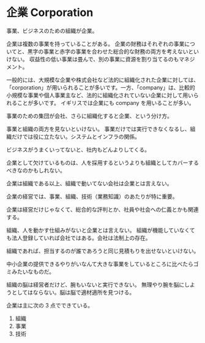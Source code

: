 # 企業 Corporation

事業、ビジネスのための組織が企業。

企業は複数の事業を持っていることがある。
企業の財務はそれぞれの事業についてと、黒字の事業と赤字の事業を合わせた総合的な財務の両方を考えないといけない。
収益性の低い事業は畳んで、別の事業に資源を割り当てるのもマネジメント。

一般的には、大規模な企業や株式会社など法的に組織化された企業に対しては、「corporation」が用いられることが多いです。一方、「company」は、比較的小規模な事業や個人事業主など、法的に組織化されていない企業に対して用いられることが多いです。
イギリスでは企業にも company を用いることが多い。

事業のための集団が会社、さらに組織化すると企業、という分け方。

事業と組織の両方を見ないといけない。
事業だけでは実行できなくなるし、組織だけでは役に立たない。システムとインフラの関係。

ビジネスがうまくいってないと、社内もどんよりしてくる。

企業として欠けているものは、人を採用するというよりも組織としてカバーするべきなのかもしれない。

企業は組織である以上、組織で動いてない会社は企業とは言えない。

企業の経営では、事業、組織、技術（業務知識）のあたりが特に重要。

企業は経営だけじゃなくて、総合的な評判とか、社員や社会への仁義とかも関連する。

組織、人を動かす仕組みがないと企業とは言えない。
組織が機能していなくても法人登録していれば会社ではある。会社は法制上の存在。

組織であれば、担当するのが誰であろうと同じ見積もりを出せないといけない。

中小企業の提供できるやりがいなんて大きな事業をしているところに比べたらゴミみたいなものだ。

組織の脳は経営者だけど、腕もいないと実行できない。
無理やり腕を脳にしようとしてはならない。脳は脳で適材適所を見つける。

企業は主に次の 3 点でできている。

1. 組織
2. 事業
3. 技術
